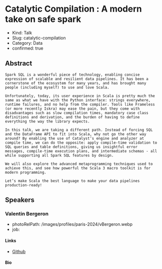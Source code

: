 # Catalytic Compilation : A modern take on safe spark

- Kind: Talk
- Slug: catalytic-compilation
- Category: Data
- confirmed: true

## Abstract

```
Spark SQL is a wonderful piece of technology, enabling concise expression of scalable and resilient data pipelines. It has been a cornerstone of the ecosystem for many years, and has brought many people (including myself) to use and love Scala.

Unfortunately, today, its user experience in Scala is pretty much the same as what we have with the Python interface: strings everywhere, runtime failures, and no help from the compiler. Tools like Frameless (or more recently Iskra) may ease the pain, but they come with disadvantages such as slow compilation times, mandatory case class definitions and derivation, and the burden of having to define everything the way the library expects.

In this talk, we are taking a different path. Instead of forcing SQL and the DataFrame API to fit into Scala, why not go the other way around? By enabling the use of Catalyst’s engine and analyzer at compile time, we can do the opposite: apply compile-time validation to SQL queries and table definitions, giving us insightful error messages, compile-time execution plans, and intermediate schemas - all while supporting all Spark SQL features by design.

We will also explore the advanced metaprogramming techniques used to achieve this, and see how powerful the Scala 3 macro toolkit is for modern programming.

Let’s make Scala the best language to make your data pipelines production-ready!
```

## Speakers

### Valentin Bergeron

- photoRelPath: /images/profiles/paris-2024/vBergeron.webp
- job:

#### Links

- [Github](https://github.com/vbergeron)

#### Bio

```

```
